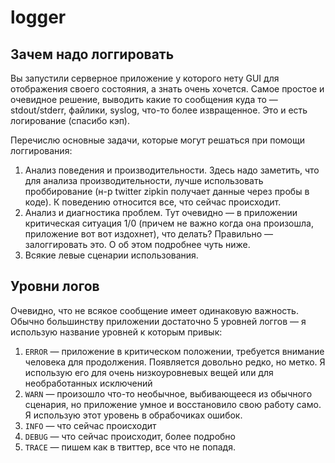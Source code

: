 # logger

## Зачем надо логгировать
Вы запустили серверное приложение у которого нету GUI для отображения своего состояния, а знать очень хочется. Самое простое и очевидное решение, выводить какие то сообщения куда то — stdout/stderr, файлики, syslog, что-то более извращенное. Это и есть логирование (спасибо кэп).

Перечислю основные задачи, которые могут решаться при помощи логгирования:

1. Анализ поведения и производительности. Здесь надо заметить, что для анализа производительности, лучше использовать проббирование (н-р twitter zipkin получает данные через пробы в коде). К поведению относится все, что сейчас происходит. 
2. Анализ и диагностика проблем. Тут очевидно — в приложении критическая ситуация 1/0 (причем не важно когда она произошла, приложение вот вот издохнет), что делать? Правильно — залоггировать это. О об этом подробнее чуть ниже. 
3. Всякие левые сценарии использования.


## Уровни логов
Очевидно, что не всякое сообщение имеет одинаковую важность. Обычно большинству приложении достаточно 5 уровней логгов — я использую название уровней к которым привык:
1. `ERROR` — приложение в критическом положении, требуется внимание человека для продолжения. Появляется довольно редко, но метко. Я использую его для очень низкоуровневых вещей или для необработанных исключений
2. `WARN` — произошло что-то необычное, выбивающееся из обычного сценария, но приложение умное и восстановило свою работу само. Я использую этот уровень в обрабочиках ошибок.
3. `INFO` — что сейчас происходит
4. `DEBUG` — что сейчас происходит, более подробно
5. `TRACE` — пишем как в твиттер, все что не попадя.
